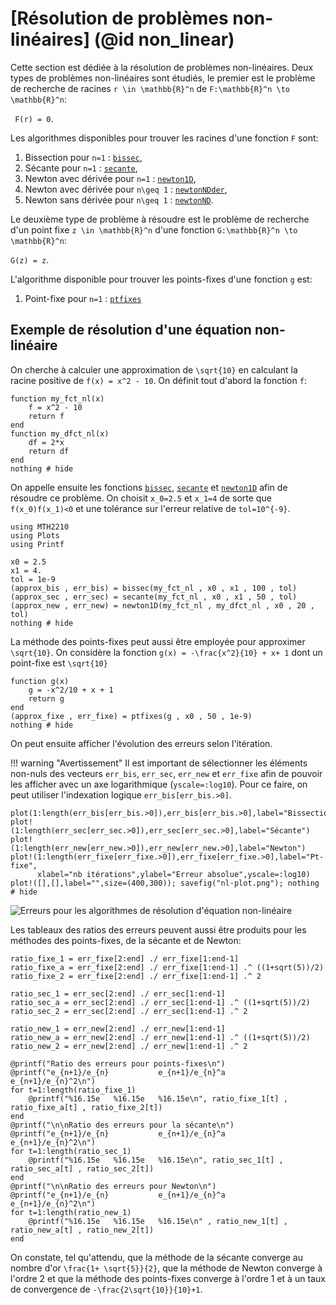 # [Résolution de problèmes non-linéaires] (@id non_linear)

Cette section est dédiée à la résolution de problèmes non-linéaires. Deux types
 de problèmes non-linéaires sont étudiés, le premier est le problème de
 recherche de racines ``r \in \mathbb{R}^n`` de
 ``F:\mathbb{R}^n \to \mathbb{R}^n``:

`` F(r) = 0``.

Les algorithmes disponibles pour trouver les racines d'une fonction ``F`` sont:
1. Bissection pour ``n=1`` : [`bissec`](@ref),
2. Sécante pour ``n=1`` : [`secante`](@ref),
3. Newton avec dérivée pour ``n=1`` : [`newton1D`](@ref),
4. Newton avec dérivée pour ``n\geq 1`` : [`newtonNDder`](@ref),
5. Newton sans dérivée pour ``n\geq 1`` : [`newtonND`](@ref).

Le deuxième type de problème à résoudre est le problème de recherche d'un point
fixe ``z \in \mathbb{R}^n`` d'une fonction ``G:\mathbb{R}^n \to \mathbb{R}^n``:

``G(z) = z``.

L'algorithme disponible pour trouver les points-fixes d'une fonction ``g`` est:
1. Point-fixe pour ``n=1`` : [`ptfixes`](@ref)


## Exemple de résolution d'une équation non-linéaire

On cherche à calculer une approximation de ``\sqrt{10}`` en calculant la racine
positive de ``f(x) = x^2 - 10``. On définit tout d'abord la fonction ``f``:

```@example 1
function my_fct_nl(x)
    f = x^2 - 10
    return f
end
function my_dfct_nl(x)
    df = 2*x
    return df
end
nothing # hide
```  

On appelle ensuite les fonctions [`bissec`](@ref), [`secante`](@ref) et
[`newton1D`](@ref) afin de résoudre ce problème. On choisit ``x_0=2.5`` et
``x_1=4`` de sorte que ``f(x_0)f(x_1)<0`` et une tolérance sur l'erreur relative
de ``tol=10^{-9}``.

```@example 1
using MTH2210
using Plots
using Printf

x0 = 2.5
x1 = 4.
tol = 1e-9
(approx_bis , err_bis) = bissec(my_fct_nl , x0 , x1 , 100 , tol)
(approx_sec , err_sec) = secante(my_fct_nl , x0 , x1 , 50 , tol)
(approx_new , err_new) = newton1D(my_fct_nl , my_dfct_nl , x0 , 20 , tol)
nothing # hide
```
La méthode des points-fixes peut aussi être employée pour approximer
``\sqrt{10}``. On considère la fonction ``g(x) = -\frac{x^2}{10} + x+ 1`` dont
un point-fixe est ``\sqrt{10}``

```@example 1
function g(x)
    g = -x^2/10 + x + 1
    return g
end
(approx_fixe , err_fixe) = ptfixes(g , x0 , 50 , 1e-9)
nothing # hide
```

On peut ensuite afficher l'évolution des erreurs selon l'itération.

!!! warning "Avertissement"
    Il est important de sélectionner les éléments non-nuls des vecteurs
    `err_bis`, `err_sec`, `err_new` et `err_fixe` afin de pouvoir les afficher
    avec un axe logarithmique (`yscale=:log10`). Pour ce faire, on peut
    utiliser l'indexation logique `err_bis[err_bis.>0]`.

```@example 1
plot(1:length(err_bis[err_bis.>0]),err_bis[err_bis.>0],label="Bissection")
plot!(1:length(err_sec[err_sec.>0]),err_sec[err_sec.>0],label="Sécante")
plot!(1:length(err_new[err_new.>0]),err_new[err_new.>0],label="Newton")
plot!(1:length(err_fixe[err_fixe.>0]),err_fixe[err_fixe.>0],label="Pt-fixe",
      xlabel="nb itérations",ylabel="Erreur absolue",yscale=:log10)
plot!([],[],label="",size=(400,300)); savefig("nl-plot.png"); nothing # hide
```

![Erreurs pour les algorithmes de résolution d'équation non-linéaire](nl-plot.png)

Les tableaux des ratios des erreurs peuvent aussi être produits pour les
méthodes des points-fixes, de la sécante et de Newton:

```@example 1
ratio_fixe_1 = err_fixe[2:end] ./ err_fixe[1:end-1]
ratio_fixe_a = err_fixe[2:end] ./ err_fixe[1:end-1] .^ ((1+sqrt(5))/2)
ratio_fixe_2 = err_fixe[2:end] ./ err_fixe[1:end-1] .^ 2

ratio_sec_1 = err_sec[2:end] ./ err_sec[1:end-1]
ratio_sec_a = err_sec[2:end] ./ err_sec[1:end-1] .^ ((1+sqrt(5))/2)
ratio_sec_2 = err_sec[2:end] ./ err_sec[1:end-1] .^ 2

ratio_new_1 = err_new[2:end] ./ err_new[1:end-1]
ratio_new_a = err_new[2:end] ./ err_new[1:end-1] .^ ((1+sqrt(5))/2)
ratio_new_2 = err_new[2:end] ./ err_new[1:end-1] .^ 2

@printf("Ratio des erreurs pour points-fixes\n")
@printf("e_{n+1}/e_{n}           e_{n+1}/e_{n}^a         e_{n+1}/e_{n}^2\n")
for t=1:length(ratio_fixe_1)
    @printf("%16.15e   %16.15e   %16.15e\n", ratio_fixe_1[t] , ratio_fixe_a[t] , ratio_fixe_2[t])
end
@printf("\n\nRatio des erreurs pour la sécante\n")
@printf("e_{n+1}/e_{n}           e_{n+1}/e_{n}^a         e_{n+1}/e_{n}^2\n")
for t=1:length(ratio_sec_1)
    @printf("%16.15e   %16.15e   %16.15e\n", ratio_sec_1[t] , ratio_sec_a[t] , ratio_sec_2[t])
end
@printf("\n\nRatio des erreurs pour Newton\n")
@printf("e_{n+1}/e_{n}           e_{n+1}/e_{n}^a         e_{n+1}/e_{n}^2\n")
for t=1:length(ratio_new_1)
    @printf("%16.15e   %16.15e   %16.15e\n" , ratio_new_1[t] , ratio_new_a[t] , ratio_new_2[t])
end
```

On constate, tel qu'attendu, que la méthode de la sécante converge au nombre
d'or ``\frac{1+ \sqrt{5}}{2}``, que la méthode de Newton converge à l'ordre 2
et que la méthode des points-fixes converge à l'ordre 1 et à un taux de
convergence de ``-\frac{2\sqrt{10}}{10}+1``.
